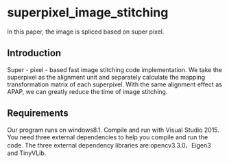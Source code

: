 # superpixel_image_stitching
In this paper, the image is spliced based on super pixel.
## Introduction
Super - pixel - based fast image stitching code implementation. We take the superpixel as the alignment unit and separately calculate the mapping transformation matrix of each superpixel. With the same alignment effect as APAP, we can greatly reduce the time of image stitching.<br>
## Requirements
Our program runs on windows8.1. Compile and run with Visual Studio 2015. You need three external dependencies to help you compile and run the code. The three external dependency libraries are:opencv3.3.0、Eigen3 and TinyVLib.<br>
